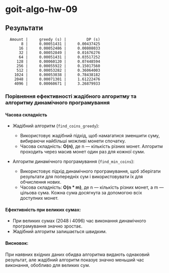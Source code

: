 # goit-algo-hw-09

## Результати

```
  Amount |     greedy (s) |         DP (s)
       8 |     0.00051431 |     0.00437425
      16 |     0.00052486 |     0.00808033
      32 |     0.00052849 |     0.01676276
      64 |     0.00051431 |     0.03517252
     128 |     0.00060120 |     0.07448594
     256 |     0.00055922 |     0.15017560
     512 |     0.00053282 |     0.36064003
    1024 |     0.00053038 |     0.78438182
    2048 |     0.00071301 |     1.61222476
    4096 |     0.00060671 |     3.26879933
```

### Порівняння ефективності жадібного алгоритму та алгоритму динамічного програмування

#### Часова складність

-   Жадібний алгоритм (`find_coins_greedy`):

    -   Використовує жадібний підхід, щоб намагатися зменшити суму, вибираючи найбільші можливі монети спочатку.
    -   Часова складність: **O(n)**, де n — кількість різних монет. Алгоритм проходить через масив монет один раз для кожної суми.

-   Алгоритм динамічного програмування (`find_min_coins`):
    -   Використовує підхід динамічного програмування, щоб зберігати результати для попередніх сум і використовувати їх для обчислення нових.
    -   Часова складність: **O(n \* m)**, де n — кількість різних монет, а m — цільова сума. Кожна сума досягнута за допомогою всіх доступних монет.

#### Ефективність при великих сумах:

-   При великих сумах (2048 і 4096) час виконання динамічного програмування значно зростає.
-   Жадібний алгоритм залишається швидким.

#### Висновок:

При наявних вхідних даних обидва алгоритма видають однаковий результат, але жадібний алгоритм показує значно меньший час виконання, обобливо для великих сум.
